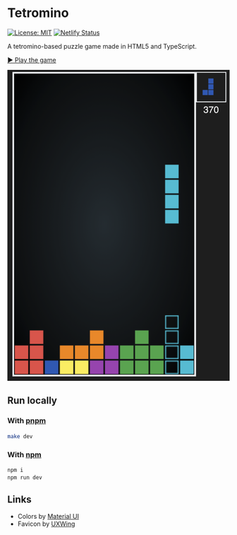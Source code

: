 # Tetromino

[![License: MIT](https://img.shields.io/badge/license-MIT-green)](./LICENSE)
[![Netlify Status](https://api.netlify.com/api/v1/badges/72866b1c-d0fc-4e33-b4a1-d9ce2b418547/deploy-status)](https://app.netlify.com/sites/quirky-poitras-7ec457/deploys)

A tetromino-based puzzle game made in HTML5 and TypeScript.

[▶️ Play the game](https://blocks.verybadfrags.com/)

![Game screenshot](./docs/tetromino01.png)

## Run locally

### With [pnpm](https://pnpm.io)

```sh
make dev
```

### With [npm](https://www.npmjs.com)

```sh
npm i
npm run dev
```

## Links

- Colors by [Material UI](https://www.materialui.co/colors)
- Favicon by [UXWing](https://uxwing.com/)

